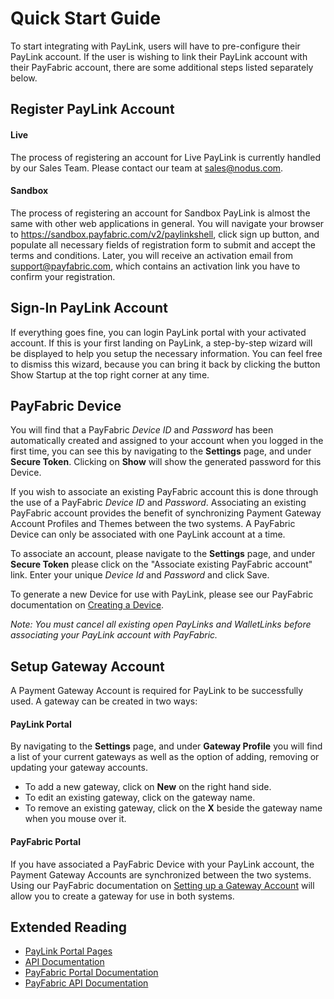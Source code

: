 Quick Start Guide
=================

To start integrating with PayLink, users will have to pre-configure their PayLink account.  If the user is wishing to link their PayLink account with their PayFabric account, there are some additional steps listed separately below.


Register PayLink Account
------------------------

#### Live
The process of registering an account for Live PayLink is currently handled by our Sales Team.  Please contact our team at <sales@nodus.com>.

#### Sandbox
The process of registering an account for Sandbox PayLink is almost the same with other web applications in general. You will navigate your browser to https://sandbox.payfabric.com/v2/paylinkshell, click sign up button, and populate all necessary fields of registration form to submit and accept the terms and conditions. Later, you will receive an activation email from support@payfabric.com, which contains an activation link you have to confirm your registration.


Sign-In PayLink Account
-----------------------

If everything goes fine, you can login PayLink portal with your activated account. If this is your first landing on PayLink, a step-by-step wizard will be displayed to help you setup the necessary information. You can feel free to dismiss this wizard, because you can bring it back by clicking the button Show Startup at the top right corner at any time.


PayFabric Device
----------------

You will find that a PayFabric *Device ID* and *Password* has been automatically created and assigned to your account when you logged in the first time, you can see this by navigating to the **Settings** page, and under **Secure Token**.  Clicking on **Show** will show the generated password for this Device.

If you wish to associate an existing PayFabric account this is done through the use of a PayFabric *Device ID* and *Password*.  Associating an existing PayFabric account provides the benefit of synchronizing Payment Gateway Account Profiles and Themes between the two systems.  A PayFabric Device can only be associated with one PayLink account at a time.

To associate an account, please navigate to the **Settings** page, and under **Secure Token** please click on the "Associate existing PayFabric account" link.  Enter your unique *Device Id* and *Password* and click Save.

To generate a new Device for use with PayLink, please see our PayFabric documentation on [Creating a Device](https://github.com/PayFabric/Portal/wiki#define-devices).

*Note: You must cancel all existing open PayLinks and WalletLinks before associating your PayLink account with PayFabric.*


Setup Gateway Account
---------------------

A Payment Gateway Account is required for PayLink to be successfully used.  A gateway can be created in two ways:

#### PayLink Portal
By navigating to the **Settings** page, and under **Gateway Profile** you will find a list of your current gateways as well as the option of adding, removing or updating your gateway accounts.

- To add a new gateway, click on **New** on the right hand side.  
- To edit an existing gateway, click on the gateway name.  
- To remove an existing gateway, click on the **X** beside the gateway name when you mouse over it.

#### PayFabric Portal 
If you have associated a PayFabric Device with your PayLink account, the Payment Gateway Accounts are synchronized between the two systems.  Using our PayFabric documentation on [Setting up a Gateway Account](https://github.com/PayFabric/Portal/wiki#setup-gateway-account) will allow you to create a gateway for use in both systems.

Extended Reading
----------------

* [PayLink Portal Pages](Features.md)
* [API Documentation](https://github.com/PayLink/APIs)
* [PayFabric Portal Documentation](https://github.com/PayFabric/Portal)
* [PayFabric API Documentation](https://github.com/PayFabric/APIs)
